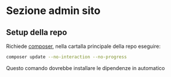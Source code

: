 # Sezione admin sito
## Setup della repo
Richiede [composer](https://www.getcomposer.org "Vai al sito"), nella cartalla principale della repo eseguire:
```bash
composer update --no-interaction --no-progress
```
Questo comando dovrebbe installare le dipendenze in automatico
